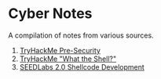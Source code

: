 # Cyber Notes

A compilation of notes from various sources.

1. [TryHackMe Pre-Security](./thm_pre-security)
2. [TryHackMe "What the Shell?"](./thm_what_the_shell/what_the_shell.md)
3. [SEEDLabs 2.0 Shellcode Development](./seedlabs_shellcode_dev/notes.md)